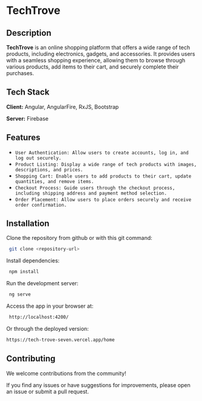 # TechTrove 
## Description
**TechTrove** is an online shopping platform that offers a wide range of tech products, including electronics, gadgets, and accessories. It provides users with a seamless shopping experience, allowing them to browse through various products, add items to their cart, and securely complete their purchases.
## Tech Stack

**Client:** Angular, AngularFire, RxJS, Bootstrap

**Server:** Firebase

## Features

- `User Authentication: Allow users to create accounts, log in, and log out securely.`
- `Product Listing: Display a wide range of tech products with images, descriptions, and prices.`
- `Shopping Cart: Enable users to add products to their cart, update quantities, and remove items.`
- `Checkout Process: Guide users through the checkout process, including shipping address and payment method selection.`
- `Order Placement: Allow users to place orders securely and receive order confirmation.`
## Installation

Clone the repository from github or with this git command: 

```bash
 git clone <repository-url>
```

Install dependencies:     
 ```bash
  npm install
```

Run the development server:  
 ```bash
  ng serve
```

Access the app in your browser at:  
 ```bash
  http://localhost:4200/
```
Or through the deployed version:
 ```bash
https://tech-trove-seven.vercel.app/home
```

## Contributing

We welcome contributions from the community!

If you find any issues or have suggestions for improvements, please open an issue or submit a pull request.
